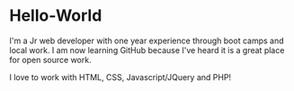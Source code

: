 # Hello-World
I'm a Jr web developer with one year experience through boot camps and local work. I am now learning GitHub because I've heard it is a great place for open source work. 

I love to work with HTML, CSS, Javascript/JQuery and PHP!
